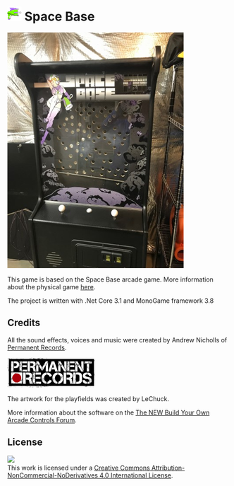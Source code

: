 # ![](https://github.com/SjaakAlvarez/SpaceBase/blob/master/Content/spacegun.png) Space Base


![](https://github.com/SjaakAlvarez/SpaceBase/blob/master/images/01s.jpg)

This game is based on the Space Base arcade game. More information about the physical game [here](http://forum.arcadecontrols.com/index.php/topic,140466.0.html).

The project is written with .Net Core 3.1 and MonoGame framework 3.8

## Credits

All the sound effects, voices and music were created by Andrew Nicholls of [Permanent Records](http://permanentrecords.ca/).

![](https://github.com/SjaakAlvarez/SpaceBase/blob/master/images/permanent_records.png)

The artwork for the playfields was created by LeChuck. 

More information about the software on the [The NEW Build Your Own Arcade Controls Forum](http://forum.arcadecontrols.com/index.php/topic,141866.0.html).

## License
[![](https://i.creativecommons.org/l/by-nc-nd/4.0/88x31.png)](http://creativecommons.org/licenses/by-nc-nd/4.0/)    
This work is licensed under a [Creative Commons Attribution-NonCommercial-NoDerivatives 4.0 International License](http://creativecommons.org/licenses/by-nc-nd/4.0/).
